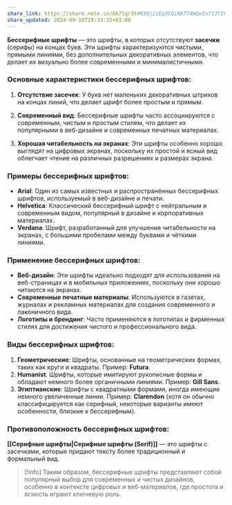 ```yaml
---
share_link: https://share.note.sx/6k7lqr3t#KX9j2iEp3CQiNK7T4WQw1sf13YIk+Bmt7pAm3iHrFTw
share_updated: 2024-09-18T19:33:35+03:00
---
```

**Бессерифные шрифты** — это шрифты, в которых отсутствуют **засечки** (серифы) на концах букв. Эти шрифты характеризуются чистыми, прямыми линиями, без дополнительных декоративных элементов, что делает их визуально более современными и минималистичными.

### Основные характеристики бессерифных шрифтов:

1. **Отсутствие засечек**: У букв нет маленьких декоративных штрихов на концах линий, что делает шрифт более простым и прямым.
    
2. **Современный вид**: Бессерифные шрифты часто ассоциируются с современным, чистым и простым стилем, что делает их популярными в веб-дизайне и современных печатных материалах.
    
3. **Хорошая читабельность на экранах**: Эти шрифты особенно хорошо выглядят на цифровых экранах, поскольку их простой и ясный вид облегчает чтение на различных разрешениях и размерах экрана.
    

### Примеры бессерифных шрифтов:

- **Arial**: Один из самых известных и распространённых бессерифных шрифтов, используемый в веб-дизайне и печати.
- **Helvetica**: Классический бессерифный шрифт с нейтральным и современным видом, популярный в дизайне и корпоративных материалах.
- **Verdana**: Шрифт, разработанный для улучшения читабельности на экранах, с большими пробелами между буквами и чёткими линиями.

### Применение бессерифных шрифтов:

- **Веб-дизайн**: Эти шрифты идеально подходят для использования на веб-страницах и в мобильных приложениях, поскольку они хорошо читаются на экранах.
- **Современные печатные материалы**: Используются в газетах, журналах и рекламных материалах для создания современного и лаконичного вида.
- **Логотипы и брендинг**: Часто применяются в логотипах и фирменных стилях для достижения чистого и профессионального вида.

### Виды бессерифных шрифтов:

1. **Геометрические**: Шрифты, основанные на геометрических формах, таких как круги и квадраты. Пример: **Futura**.
2. **Humanist**: Шрифты, которые имитируют рукописные формы и обладают немного более органичными линиями. Пример: **Gill Sans**.
3. **Эгиптианские**: Шрифты с квадратными формами, иногда имеющие немного увеличенные линии. Пример: **Clarendon** (хотя он обычно классифицируется как серифный, некоторые варианты имеют особенности, близкие к бессерифным).

### Противоположность бессерифных шрифтов:

**[[Серифные шрифты|Серифные шрифты (Serif)]]** — это шрифты с засечками, которые придают тексту более традиционный и формальный вид.

>[!info] Таким образом, бессерифные шрифты представляют собой популярный выбор для современных и чистых дизайнов, особенно в контексте цифровых и веб-материалов, где простота и ясность играют ключевую роль.